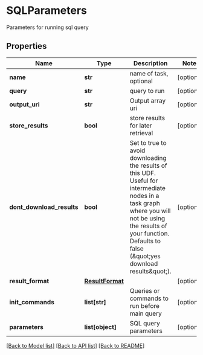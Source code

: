 # SQLParameters

Parameters for running sql query
## Properties
Name | Type | Description | Notes
------------ | ------------- | ------------- | -------------
**name** | **str** | name of task, optional | [optional] 
**query** | **str** | query to run | [optional] 
**output_uri** | **str** | Output array uri | [optional] 
**store_results** | **bool** | store results for later retrieval | [optional] 
**dont_download_results** | **bool** | Set to true to avoid downloading the results of this UDF. Useful for intermediate nodes in a task graph where you will not be using the results of your function. Defaults to false (\&quot;yes download results\&quot;). | [optional] 
**result_format** | [**ResultFormat**](ResultFormat.md) |  | [optional] 
**init_commands** | **list[str]** | Queries or commands to run before main query | [optional] 
**parameters** | **list[object]** | SQL query parameters | [optional] 

[[Back to Model list]](../README.md#documentation-for-models) [[Back to API list]](../README.md#documentation-for-api-endpoints) [[Back to README]](../README.md)


